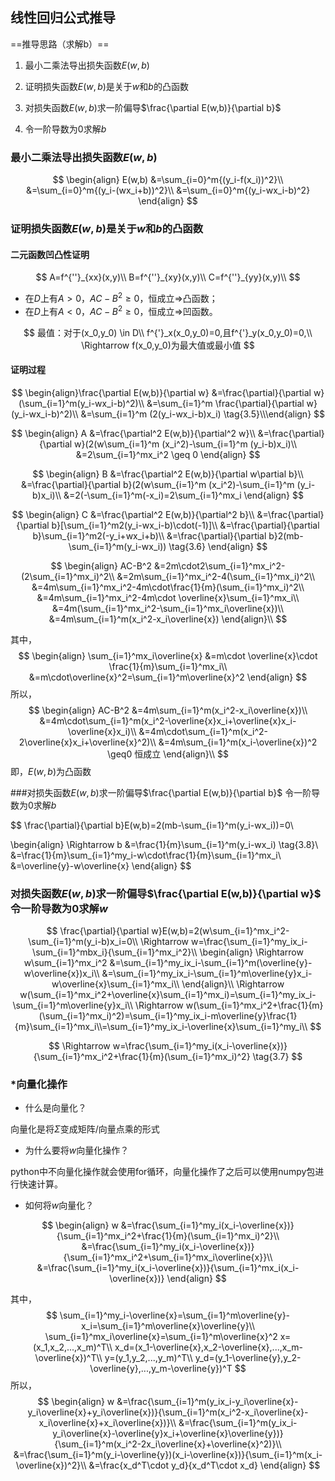 ## 线性回归公式推导

==推导思路（求解b）==

1. 最小二乘法导出损失函数$E(w,b)$ 

2. 证明损失函数$E(w,b)$是关于$w$和$b$的凸函数

3. 对损失函数$E(w,b)$求一阶偏导$\frac{\partial E(w,b)}{\partial b}$ 

4. 令一阶导数为$0$求解$b$

### 最小二乘法导出损失函数$E(w,b)$


$$
\begin{align}
E(w,b) 	&=\sum_{i=0}^m{(y_i-f(x_i))^2}\\
		&=\sum_{i=0}^m{(y_i-(wx_i+b))^2}\\
		&=\sum_{i=0}^m{(y_i-wx_i-b)^2}
\end{align}
$$

### 证明损失函数$E(w,b)$是关于$w$和$b$的凸函数

#### 二元函数凹凸性证明

$$
A=f^{''}_{xx}(x,y)\\
B=f^{''}_{xy}(x,y)\\
C=f^{''}_{yy}(x,y)\\
$$

- 在$D$上有$A>0$，$AC-B^2\geq0$，恒成立$\Rightarrow$凸函数；
- 在$D$上有$A<0$，$AC-B^2\geq0$，恒成立$\Rightarrow$凹函数。

$$
最值：对于(x_0,y_0) \in D\\
f^{'}_x(x_0,y_0)=0,且f^{'}_y(x_0,y_0)=0,\\
\Rightarrow f(x_0,y_0)为最大值或最小值
$$

#### 证明过程

$$
\begin{align}\frac{\partial E(w,b)}{\partial w} 	&=\frac{\partial}{\partial w}(\sum_{i=1}^m(y_i-wx_i-b)^2)\\									&=\sum_{i=1}^m \frac{\partial}{\partial w}(y_i-wx_i-b)^2)\\								&=\sum_{i=1}^m (2(y_i-wx_i-b)x_i) \tag{3.5}\\\end{align}
$$

$$
\begin{align}
A &=\frac{\partial^2 E(w,b)}{\partial^2 w}\\
&=\frac{\partial}{\partial w}(2(w\sum_{i=1}^m (x_i^2)-\sum_{i=1}^m (y_i-b)x_i)\\	
&=2\sum_{i=1}^mx_i^2 \geq 0
\end{align}
$$

$$
\begin{align}
B &=\frac{\partial^2 E(w,b)}{\partial w\partial b}\\
&=\frac{\partial}{\partial b}(2(w\sum_{i=1}^m (x_i^2)-\sum_{i=1}^m (y_i-b)x_i)\\	
&=2(-\sum_{i=1}^m(-x_i)=2\sum_{i=1}^mx_i
\end{align}
$$

$$
\begin{align}
C &=\frac{\partial^2 E(w,b)}{\partial^2 b}\\
&=\frac{\partial}{\partial b}[\sum_{i=1}^m2(y_i-wx_i-b)\cdot(-1)]\\	
&=\frac{\partial}{\partial b}\sum_{i=1}^m2(-y_i+wx_i+b)\\
&=\frac{\partial}{\partial b}2(mb-\sum_{i=1}^m(y_i-wx_i)) \tag{3.6}
\end{align}
$$

$$
\begin{align}
AC-B^2 &=2m\cdot2\sum_{i=1}^mx_i^2-(2\sum_{i=1}^mx_i)^2\\
&=2m\sum_{i=1}^mx_i^2-4(\sum_{i=1}^mx_i)^2\\
&=4m\sum_{i=1}^mx_i^2-4m\cdot\frac{1}{m}(\sum_{i=1}^mx_i)^2\\
&=4m\sum_{i=1}^mx_i^2-4m\cdot \overline{x}\sum_{i=1}^mx_i\\
&=4m(\sum_{i=1}^mx_i^2-\sum_{i=1}^mx_i\overline{x})\\
&=4m\sum_{i=1}^m(x_i^2-x_i\overline{x})
\end{align}\\
$$

其中，
$$
\begin{align}
\sum_{i=1}^mx_i\overline{x} &=m\cdot \overline{x}\cdot \frac{1}{m}\sum_{i=1}^mx_i\\
&=m\cdot\overline{x}^2=\sum_{i=1}^m\overline{x}^2
\end{align}
$$
所以，
$$
\begin{align}
AC-B^2 &=4m\sum_{i=1}^m(x_i^2-x_i\overline{x})\\
&=4m\cdot\sum_{i=1}^m(x_i^2-\overline{x}x_i+\overline{x}x_i-\overline{x}x_i)\\
&=4m\cdot\sum_{i=1}^m(x_i^2-2\overline{x}x_i+\overline{x}^2)\\
&=4m\sum_{i=1}^m(x_i-\overline{x})^2 \geq0 恒成立
\end{align}\\
$$
即，$E(w,b)$为凸函数

###对损失函数$E(w,b)$求一阶偏导$\frac{\partial E(w,b)}{\partial b}$ 令一阶导数为$0$求解$b$

$$
\frac{\partial}{\partial b}E(w,b)=2(mb-\sum_{i=1}^m(y_i-wx_i))=0\\

\begin{align}
\Rightarrow b &=\frac{1}{m}\sum_{i=1}^m(y_i-wx_i) \tag{3.8}\\
&=\frac{1}{m}\sum_{i=1}^my_i-w\cdot\frac{1}{m}\sum_{i=1}^mx_i\\
&=\overline{y}-w\overline{x}
\end{align}
$$



### 对损失函数$E(w,b)$求一阶偏导$\frac{\partial E(w,b)}{\partial w}$ 令一阶导数为$0$求解$w$

$$
\frac{\partial}{\partial w}E(w,b)=2(w\sum_{i=1}^mx_i^2-\sum_{i=1}^m(y_i-b)x_i=0\\
\Rightarrow w=\frac{\sum_{i=1}^my_ix_i-\sum_{i=1}^mbx_i}{\sum_{i=1}^mx_i^2}\\
\begin{align}
\Rightarrow w\sum_{i=1}^mx_i^2 &=\sum_{i=1}^my_ix_i-\sum_{i=1}^m(\overline{y}-w\overline{x})x_i\\
&=\sum_{i=1}^my_ix_i-\sum_{i=1}^m\overline{y}x_i-w\overline{x}\sum_{i=1}^mx_i\\
\end{align}\\
\Rightarrow w(\sum_{i=1}^mx_i^2+\overline{x}\sum_{i=1}^mx_i)=\sum_{i=1}^my_ix_i-\sum_{i=1}^m\overline{y}x_i\\
\Rightarrow w(\sum_{i=1}^mx_i^2+\frac{1}{m}(\sum_{i=1}^mx_i)^2)=\sum_{i=1}^my_ix_i-m\overline{y}\frac{1}{m}\sum_{i=1}^mx_i\\=\sum_{i=1}^my_ix_i-\overline{x}\sum_{i=1}^my_i\\
$$

$$
\Rightarrow w=\frac{\sum_{i=1}^my_i(x_i-\overline{x})}{\sum_{i=1}^mx_i^2+\frac{1}{m}(\sum_{i=1}^mx_i)^2} \tag{3.7}
$$

### *向量化操作

- 什么是向量化？

向量化是将$\Sigma$变成矩阵/向量点乘的形式

- 为什么要将$w$向量化操作？

python中不向量化操作就会使用for循环，向量化操作了之后可以使用numpy包进行快速计算。

- 如何将$w$向量化？

$$
\begin{align}
w &=\frac{\sum_{i=1}^my_i(x_i-\overline{x})}{\sum_{i=1}^mx_i^2+\frac{1}{m}(\sum_{i=1}^mx_i)^2}\\
&=\frac{\sum_{i=1}^my_i(x_i-\overline{x})}{\sum_{i=1}^mx_i^2+\sum_{i=1}^mx_i\overline{x}}\\
&=\frac{\sum_{i=1}^my_i(x_i-\overline{x})}{\sum_{i=1}^mx_i(x_i-\overline{x})}
\end{align}
$$

其中，
$$
\sum_{i=1}^my_i-\overline{x}=\sum_{i=1}^m\overline{y}-x_i=\sum_{i=1}^m\overline{x}\overline{y}\\
\sum_{i=1}^mx_i\overline{x}=\sum_{i=1}^m\overline{x}^2
x=(x_1,x_2,...,x_m)^T\\
x_d=(x_1-\overline{x},x_2-\overline{x},...,x_m-\overline{x})^T\\
y=(y_1,y_2,...,y_m)^T\\
y_d=(y_1-\overline{y},y_2-\overline{y},...,y_m-\overline{y})^T
$$
所以，
$$
\begin{align}
w &=\frac{\sum_{i=1}^m(y_ix_i-y_i\overline{x}-y_i\overline{x}+y_i\overline{x})}{\sum_{i=1}^m(x_i^2-x_i\overline{x}-x_i\overline{x}+x_i\overline{x})}\\
&=\frac{\sum_{i=1}^m(y_ix_i-y_i\overline{x}-\overline{y}x_i+\overline{x}\overline{y})}{\sum_{i=1}^m(x_i^2-2x_i\overline{x}+\overline{x}^2)}\\
&=\frac{\sum_{i=1}^m(y_i-\overline{y})(x_i-\overline{x})}{\sum_{i=1}^m(x_i-\overline{x})^2}\\
&=\frac{x_d^T\cdot y_d}{x_d^T\cdot x_d}
\end{align}
$$